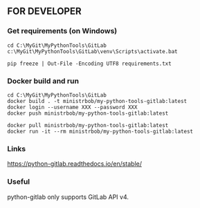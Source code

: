 ## FOR DEVELOPER
### Get requirements (on Windows)
```
cd C:\MyGit\MyPythonTools\GitLab
c:\MyGit\MyPythonTools\GitLab\venv\Scripts\activate.bat

pip freeze | Out-File -Encoding UTF8 requirements.txt
```
### Docker build and run
```commandline
cd C:\MyGit\MyPythonTools\GitLab
docker build . -t ministrbob/my-python-tools-gitlab:latest
docker login --username XXX --password XXX
docker push ministrbob/my-python-tools-gitlab:latest

docker pull ministrbob/my-python-tools-gitlab:latest
docker run -it --rm ministrbob/my-python-tools-gitlab:latest
```

### Links
https://python-gitlab.readthedocs.io/en/stable/

### Useful
python-gitlab only supports GitLab API v4.  
